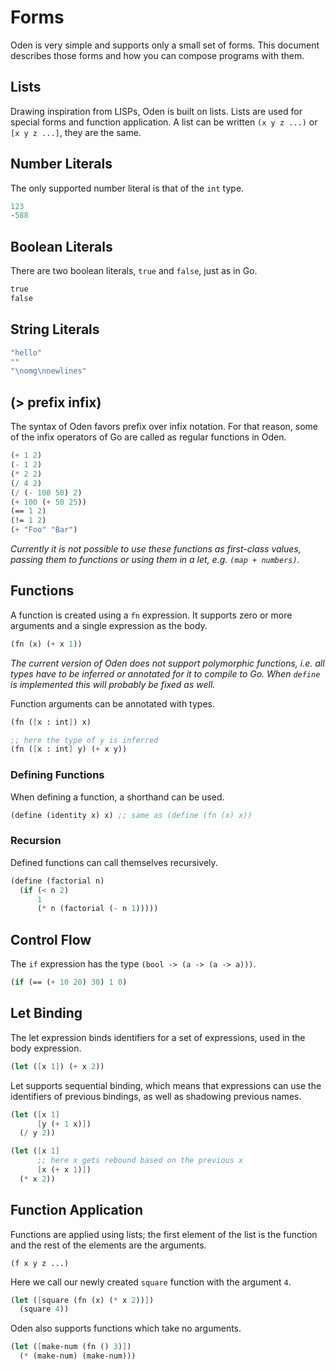 # Forms

Oden is very simple and supports only a small set of forms. This document
describes those forms and how you can compose programs with them.

## Lists

Drawing inspiration from LISPs, Oden is built on lists. Lists are used for
special forms and function application. A list can be written `(x y z ...)` or
`[x y z ...]`, they are the same.

## Number Literals

The only supported number literal is that of the `int` type.

```scheme
123
-588
```

## Boolean Literals

There are two boolean literals, `true` and `false`, just as in Go.

```scheme
true
false
```

## String Literals

```scheme
"hello"
""
"\nomg\nnewlines"
```

## (> prefix infix)

The syntax of Oden favors prefix over infix notation. For that reason, some of
the infix operators of Go are called as regular functions in Oden.

```scheme
(+ 1 2)
(- 1 2)
(* 2 2)
(/ 4 2)
(/ (- 100 50) 2)
(+ 100 (+ 50 25))
(== 1 2)
(!= 1 2)
(+ "Foo" "Bar")
```

*Currently it is not possible to use these functions as first-class
values, passing them to functions or using them in a let,
e.g. `(map + numbers)`.*

## Functions

A function is created using a `fn` expression. It supports zero or
more arguments and a single expression as the body.

```scheme
(fn (x) (+ x 1))
```

*The current version of Oden does not support polymorphic
functions, i.e. all types have to be inferred or annotated for it to
compile to Go. When `define` is implemented this will probably be
fixed as well.*

Function arguments can be annotated with types.

```scheme
(fn ([x : int]) x)

;; here the type of y is inferred
(fn ([x : int] y) (+ x y))
```

### Defining Functions

When defining a function, a shorthand can be used.

```scheme
(define (identity x) x) ;; same as (define (fn (x) x))
```

### Recursion

Defined functions can call themselves recursively.

```scheme
(define (factorial n)
  (if (< n 2)
      1
      (* n (factorial (- n 1)))))
```

## Control Flow

The `if` expression has the type `(bool -> (a -> (a -> a)))`.

```scheme
(if (== (+ 10 20) 30) 1 0)
```

## Let Binding

The let expression binds identifiers for a set of expressions, used
in the body expression.

```scheme
(let ([x 1]) (+ x 2))
```

Let supports sequential binding, which means that expressions can
use the identifiers of previous bindings, as well as shadowing
previous names.

```scheme
(let ([x 1]
      [y (+ 1 x)])
  (/ y 2))

(let ([x 1]
	  ;; here x gets rebound based on the previous x
	  [x (+ x 1)])
  (* x 2))
```

## Function Application

Functions are applied using lists; the first element of the list is the
function and the rest of the elements are the arguments.

```
(f x y z ...)
```

Here we call our newly created `square` function with the argument `4`.

```scheme
(let ([square (fn (x) (* x 2))])
  (square 4))
```

Oden also supports functions which take no arguments.

```scheme
(let ([make-num (fn () 3)])
  (* (make-num) (make-num)))
```

